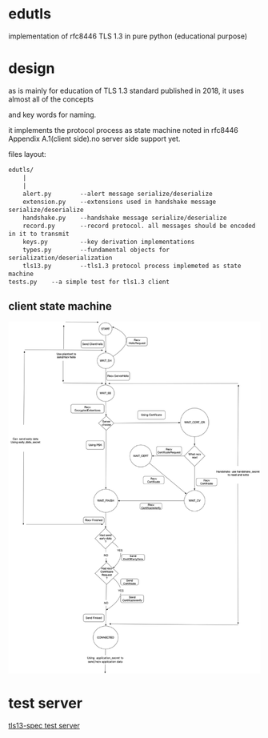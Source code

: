 # edutls
implementation of rfc8446 TLS 1.3 in pure python (educational purpose)

# design

  as is mainly for education of TLS 1.3 standard published in 2018, it uses almost all of the concepts 

and key words for naming.

  it implements the protocol process as state machine noted in rfc8446 Appendix A.1(client side).no server side support yet.

files layout:

```
edutls/
	|
	|
	alert.py  		--alert message serialize/deserialize
	extension.py	--extensions used in handshake message serialize/deserialize
	handshake.py	--handshake message serialize/deserialize
	record.py		--record protocol. all messages should be encoded in it to transmit
	keys.py			--key derivation implementations
	types.py		--fundamental objects for serialization/deserialization
	tls13.py		--tls1.3 protocol process implemeted as state machine
tests.py	--a simple test for tls1.3 client
```

## client state machine

![client-state-machine](doc/client-state-machine.png)

# test server

[tls13-spec test server](https://github.com/tlswg/tls13-spec/wiki/Implementations)